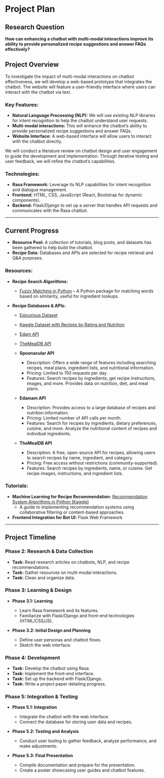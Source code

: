 # Project Plan

## Research Question
**How can enhancing a chatbot with multi-modal interactions improve its ability to provide personalized recipe suggestions and answer FAQs effectively?**

## Project Overview
To investigate the impact of multi-modal interactions on chatbot effectiveness, we will develop a web-based prototype that integrates the chatbot. The website will feature a user-friendly interface where users can interact with the chatbot via text.

### Key Features:
- **Natural Language Processing (NLP):** We will use existing NLP libraries for intent recognition to help the chatbot understand user requests.
- **Multi-modal interactions:** This will enhance the chatbot’s ability to provide personalized recipe suggestions and answer FAQs.
- **Website Interface:** A web-based interface will allow users to interact with the chatbot directly.

We will conduct a literature review on chatbot design and user engagement to guide the development and implementation. Through iterative testing and user feedback, we will refine the chatbot’s capabilities.

### Technologies:
- **Rasa Framework:** Leverage its NLP capabilities for intent recognition and dialogue management.
- **Frontend:** HTML, CSS, JavaScript (React, Bootstrap for dynamic components).
- **Backend:** Flask/Django to set up a server that handles API requests and communicates with the Rasa chatbot.

---

## Current Progress
- **Resource Pool:** A collection of tutorials, blog posts, and datasets has been gathered to help build the chatbot.
- **Recipe Data:** Databases and APIs are selected for recipe retrieval and Q&A purposes.

### Resources:
- **Recipe Search Algorithms:**
  - [Fuzzy Matching in Python](https://pypi.org/project/fuzzywuzzy/) – A Python package for matching words based on similarity, useful for ingredient lookups.
  
- **Recipe Databases & APIs:**
  - [Epicurious Dataset](https://www.kaggle.com/datasets/hugodarwood/epirecipes)
  - [Kaggle Dataset with Recipes by Rating and Nutrition](https://spoonacular.com/food-api)
  - [Edam API](https://www.edamam.com/)
  - [TheMealDB API](https://www.themealdb.com/api.php)
  - **Spoonacular API**
    - Description: Offers a wide range of features including searching recipes, meal plans, ingredient lists, and nutritional information.
    - Pricing: Limited to 150 requests per day.
    - Features: Search recipes by ingredients, get recipe instructions, images, and more. Provides data on nutrition, diet, and meal plans.
  
  - **Edamam API**
    - Description: Provides access to a large database of recipes and nutrition information.
    - Pricing: Limited number of API calls per month.
    - Features: Search for recipes by ingredients, dietary preferences, cuisine, and more. Analyze the nutritional content of recipes and individual ingredients.
  
  - **TheMealDB API**
    - Description: A free, open-source API for recipes, allowing users to search recipes by name, ingredient, and category.
    - Pricing: Free access without restrictions (community-supported).
    - Features: Search recipes by ingredients, name, or cuisine. Get recipe images, instructions, and ingredient lists.

### Tutorials:
- **Machine Learning for Recipe Recommendation:** [Recommendation System Algorithms in Python (Kaggle)](https://www.kaggle.com/code/prashant111/recommender-systems-in-python)
  - A guide to implementing recommendation systems using collaborative filtering or content-based approaches.
- **Frontend Integration for Bot UI:** Flask Web Framework

---

## Project Timeline
### Phase 2: Research & Data Collection
- **Task:** Read research articles on chatbots, NLP, and recipe recommendations.
- **Task:** Gather resources on multi-modal interactions.
- **Task:** Clean and organize data.

### Phase 3: Learning & Design
- **Phase 3.1: Learning**
  - Learn Rasa framework and its features.
  - Familiarize with Flask/Django and front-end technologies (HTML/CSS/JS).
  
- **Phase 3.2: Initial Design and Planning**
  - Define user personas and chatbot flows.
  - Sketch the web interface.

### Phase 4: Development
- **Task:** Develop the chatbot using Rasa.
- **Task:** Implement the front-end interface.
- **Task:** Set up the backend with Flask/Django.
- **Task:** Write a project paper detailing progress.

### Phase 5: Integration & Testing
- **Phase 5.1: Integration**
  - Integrate the chatbot with the web interface.
  - Connect the database for storing user data and recipes.
  
- **Phase 5.2: Testing and Analysis**
  - Conduct user testing to gather feedback, analyze performance, and make adjustments.

- **Phase 5.3: Final Presentation**
  - Compile documentation and prepare for the presentation.
  - Create a poster showcasing user guides and chatbot features.
